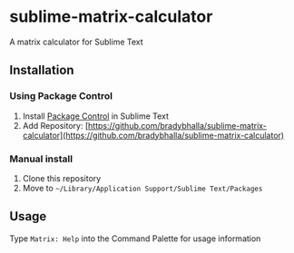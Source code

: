# sublime-matrix-calculator
A matrix calculator for Sublime Text

## Installation

### Using Package Control

1. Install [Package Control](https://sublime.wbond.net/) in Sublime Text
2. Add Repository: [https://github.com/bradybhalla/sublime-matrix-calculator](https://github.com/bradybhalla/sublime-matrix-calculator)

### Manual install
1. Clone this repository
2. Move to `~/Library/Application Support/Sublime Text/Packages`

## Usage
Type `Matrix: Help` into the Command Palette for usage information
